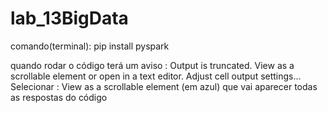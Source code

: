 # lab_13BigData

comando(terminal):
pip install pyspark

quando rodar o código terá um aviso : 
Output is truncated. View as a scrollable element or open in a text editor. Adjust cell output settings...
Selecionar : View as a scrollable element (em azul) que vai aparecer
todas as respostas do código